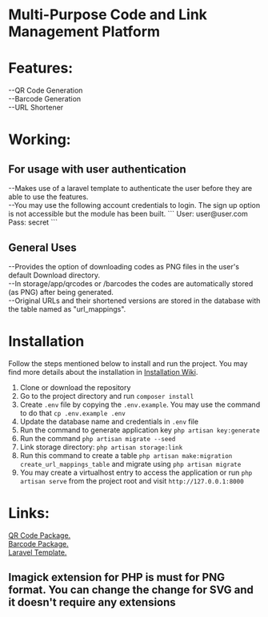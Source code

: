 # Multi-Purpose Code and Link Management Platform

# Features:
--QR Code Generation<br>
--Barcode Generation<br>
--URL Shortener

# Working:
<h2>For usage with user authentication</h2>
--Makes use of a laravel template to authenticate the user before they are able to use the features.<br>
--You may use the following account credentials to login. The sign up option is not accessible but the module has been built.
```
User: user@user.com
Pass: secret
```
<h2>General Uses</h2>
--Provides the option of downloading codes as PNG files in the user's default Download directory.<br>
--In storage/app/qrcodes or /barcodes the codes are automatically stored (as PNG) after being generated.<br>
--Original URLs and their shortened versions are stored in the database with the table named as "url_mappings".

# Installation

Follow the steps mentioned below to install and run the project. You may find more details about the installation in [Installation Wiki](https://github.com/nasirkhan/laravel-starter/wiki/Installation).

1. Clone or download the repository
2. Go to the project directory and run `composer install`
3. Create `.env` file by copying the `.env.example`. You may use the command to do that `cp .env.example .env`
4. Update the database name and credentials in `.env` file
5. Run the command to generate application key `php artisan key:generate`
6. Run the command `php artisan migrate --seed`
7. Link storage directory: `php artisan storage:link`
8. Run this command to create a table `php artisan make:migration create_url_mappings_table` and migrate using `php artisan migrate`
9. You may create a virtualhost entry to access the application or run `php artisan serve` from the project root and visit `http://127.0.0.1:8000`
    
# Links:
[QR Code Package.](http://www.simplesoftware.io/#/docs/simple-qrcode) <br>
[Barcode Package.](https://github.com/picqer/php-barcode-generator) <br>
[Laravel Template.](http://www.github.com/nasirkhan/laravel-starter)

<h2>Imagick extension for PHP is must for PNG format. You can change the change for SVG and it doesn't require any extensions</h2>
